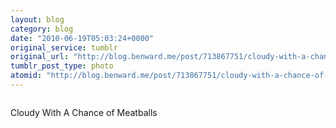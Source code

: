 ```yaml
---
layout: blog
category: blog
date: "2010-06-19T05:03:24+0000"
original_service: tumblr
original_url: "http://blog.benward.me/post/713867751/cloudy-with-a-chance-of-meatballs"
tumblr_post_type: photo
atomid: "http://blog.benward.me/post/713867751/cloudy-with-a-chance-of-meatballs"
---
```

<figure class="photo">
  <img src="http://benward.me/res/tumblr/media/713867751/0.jpg" alt="">
</figure>

Cloudy With A Chance of Meatballs
